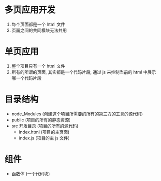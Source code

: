 # 多页应用开发
1. 每个页面都是一个 html 文件
2. 页面之间的共同模块无法共用


# 单页应用
1. 整个项目只有一个 html 文件
2. 所有的所谓的页面, 其实都是一个代码片段, 通过 js 来控制当前的 html 中展示哪一个代码片段


# 目录结构
- node_Modules (创建这个项目所需要的所有的第三方的工具的源代码)
- public (项目的所有的静态资源)
- src 开发目录 (项目的所有的源代码)
    - index.html (项目的主页面)
    - index.js (项目的主 js 文件)

# 组件
- 函数体 (一个代码块)